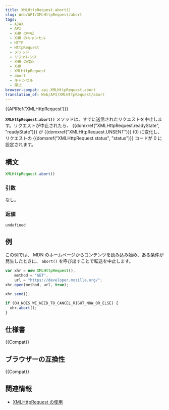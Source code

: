 ```yaml
---
title: XMLHttpRequest.abort()
slug: Web/API/XMLHttpRequest/abort
tags:
  - AJAX
  - API
  - XHR の中止
  - XHR のキャンセル
  - HTTP
  - HttpRequest
  - メソッド
  - リファレンス
  - XHR の停止
  - XHR
  - XMLHttpRequest
  - abort
  - キャンセル
  - 停止
browser-compat: api.XMLHttpRequest.abort
translation_of: Web/API/XMLHttpRequest/abort
---
```

{{APIRef('XMLHttpRequest')}}

**`XMLHttpRequest.abort()`** メソッドは、すでに送信されたリクエストを中止します。リクエストが中止されたら、 {{domxref("XMLHttpRequest.readyState", "readyState")}} が {{domxref("XMLHttpRequest.UNSENT")}} (0) に変化し、リクエストの {{domxref("XMLHttpRequest.status", "status")}} コードが 0 に設定されます。

## 構文

```js
XMLHttpRequest.abort()
```

### 引数

なし。

### 返値

`undefined`

## 例

この例では、 MDN のホームページからコンテンツを読み込み始め、ある条件が発生したときに、 `abort()` を呼び出すことで転送を中止します。

```js
var xhr = new XMLHttpRequest(),
    method = "GET",
    url = "https://developer.mozilla.org/";
xhr.open(method, url, true);

xhr.send();

if (OH_NOES_WE_NEED_TO_CANCEL_RIGHT_NOW_OR_ELSE) {
  xhr.abort();
}
```

## 仕様書

{{Compat}}

## ブラウザーの互換性

{{Compat}}

## 関連情報

- [XMLHttpRequest の使用](/ja/docs/Web/API/XMLHttpRequest/Using_XMLHttpRequest)
